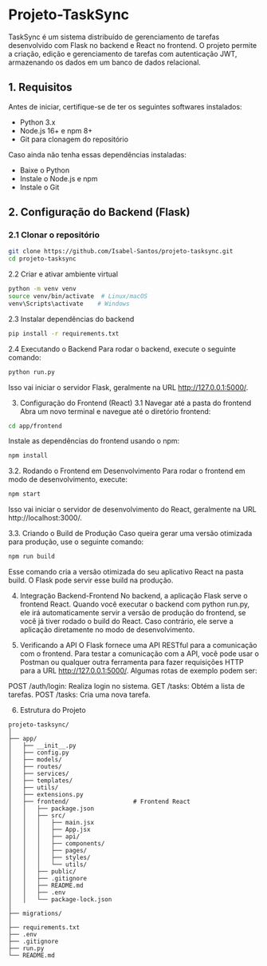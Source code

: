 # Projeto-TaskSync

TaskSync é um sistema distribuído de gerenciamento de tarefas desenvolvido com Flask no backend e React no frontend. O projeto permite a criação, edição e gerenciamento de tarefas com autenticação JWT, armazenando os dados em um banco de dados relacional.

## 1. Requisitos

Antes de iniciar, certifique-se de ter os seguintes softwares instalados:

- Python 3.x
- Node.js 16+ e npm 8+
- Git para clonagem do repositório

Caso ainda não tenha essas dependências instaladas:

- Baixe o Python
- Instale o Node.js e npm
- Instale o Git

## 2. Configuração do Backend (Flask)

### 2.1 Clonar o repositório
```bash
git clone https://github.com/Isabel-Santos/projeto-tasksync.git
cd projeto-tasksync
```

2.2 Criar e ativar ambiente virtual
```bash
python -m venv venv
source venv/bin/activate  # Linux/macOS
venv\Scripts\activate    # Windows
```

2.3 Instalar dependências do backend
```bash
pip install -r requirements.txt
```

2.4 Executando o Backend
Para rodar o backend, execute o seguinte comando:
```bash
python run.py
```
Isso vai iniciar o servidor Flask, geralmente na URL http://127.0.0.1:5000/.

3. Configuração do Frontend (React)
3.1 Navegar até a pasta do frontend
Abra um novo terminal e navegue até o diretório frontend:
```bash
cd app/frontend
```
Instale as dependências do frontend usando o npm:
```bash
npm install
```

3.2. Rodando o Frontend em Desenvolvimento
Para rodar o frontend em modo de desenvolvimento, execute:
```bash
npm start
```
Isso vai iniciar o servidor de desenvolvimento do React, geralmente na URL http://localhost:3000/.

3.3. Criando o Build de Produção
Caso queira gerar uma versão otimizada para produção, use o seguinte comando:
```bash
npm run build
```
Esse comando cria a versão otimizada do seu aplicativo React na pasta build. O Flask pode servir esse build na produção.

4. Integração Backend-Frontend
No backend, a aplicação Flask serve o frontend React. Quando você executar o backend com python run.py, ele irá automaticamente servir a versão de produção do frontend, se você já tiver rodado o build do React. Caso contrário, ele serve a aplicação diretamente no modo de desenvolvimento.

5. Verificando a API
O Flask fornece uma API RESTful para a comunicação com o frontend. Para testar a comunicação com a API, você pode usar o Postman ou qualquer outra ferramenta para fazer requisições HTTP para a URL http://127.0.0.1:5000/. Algumas rotas de exemplo podem ser:

POST /auth/login: Realiza login no sistema.
GET /tasks: Obtém a lista de tarefas.
POST /tasks: Cria uma nova tarefa.

6. Estrutura do Projeto
```arduino
projeto-tasksync/
│
├── app/
│   ├── __init__.py
│   ├── config.py
│   ├── models/
│   ├── routes/
│   ├── services/
│   ├── templates/
│   ├── utils/
│   ├── extensions.py
│   ├── frontend/                  # Frontend React
│   │   ├── package.json
│   │   ├── src/
│   │   │   ├── main.jsx
│   │   │   ├── App.jsx
│   │   │   ├── api/
│   │   │   ├── components/
│   │   │   ├── pages/
│   │   │   ├── styles/
│   │   │   └── utils/
│   │   ├── public/
│   │   ├── .gitignore
│   │   ├── README.md
│   │   ├── .env
│   │   └── package-lock.json
│
├── migrations/
│
├── requirements.txt
├── .env
├── .gitignore
├── run.py
└── README.md
```
